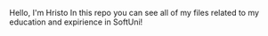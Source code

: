 Hello,
I'm Hristo
In this repo you can see all of my files related to my education and expirience in SoftUni!
